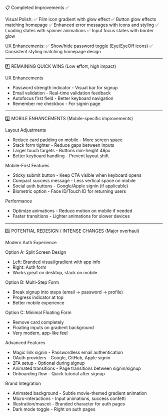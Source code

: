 📋 Completed Improvements ✅

Visual Polish:
✅ Film icon gradient with glow effect
✅ Button glow effects matching homepage
✅ Enhanced error messages with icons and styling
✅ Loading states with spinner animations
✅ Input focus states with border glow

UX Enhancements:
✅ Show/hide password toggle (Eye/EyeOff icons)
✅ Consistent styling matching homepage design

---

1️⃣ REMAINING QUICK WINS (Low effort, high impact)

UX Enhancements

- Password strength indicator - Visual bar for signup
- Email validation - Real-time validation feedback
- Autofocus first field - Better keyboard navigation
- Remember me checkbox - For signin page

---

2️⃣ MOBILE ENHANCEMENTS (Mobile-specific improvements)

Layout Adjustments

- Reduce card padding on mobile - More screen space
- Stack form tighter - Reduce gaps between inputs
- Larger touch targets - Buttons min-height 48px
- Better keyboard handling - Prevent layout shift

Mobile-First Features

- Sticky submit button - Keep CTA visible when keyboard opens
- Compact success message - Less vertical space on mobile
- Social auth buttons - Google/Apple signin (if applicable)
- Biometric option - Face ID/Touch ID for returning users

Performance

- Optimize animations - Reduce motion on mobile if needed
- Faster transitions - Lighter animations for slower devices

---

3️⃣ POTENTIAL REDESIGN / INTENSE CHANGES (Major overhaul)

Modern Auth Experience

Option A: Split Screen Design

- Left: Branded visual/gradient with app info
- Right: Auth form
- Works great on desktop, stack on mobile

Option B: Multi-Step Form

- Break signup into steps (email → password → profile)
- Progress indicator at top
- Better mobile experience

Option C: Minimal Floating Form

- Remove card completely
- Floating inputs on gradient background
- Very modern, app-like feel

Advanced Features

- Magic link signin - Passwordless email authentication
- OAuth providers - Google, GitHub, Apple signin
- 2FA setup - Optional during signup
- Animated transitions - Page transitions between signin/signup
- Onboarding flow - Quick tutorial after signup

Brand Integration

- Animated background - Subtle movie-themed gradient animation
- Micro-interactions - Input animations, success confetti
- Illustration/mascot - Branded character for auth pages
- Dark mode toggle - Right on auth pages
